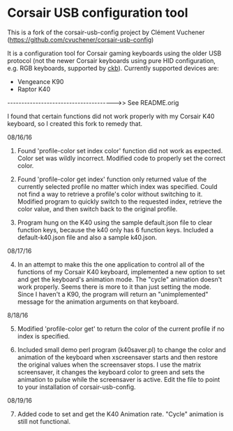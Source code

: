 Corsair USB configuration tool
==============================

This is a fork of the corsair-usb-config project by Clément Vuchener (https://github.com/cvuchener/corsair-usb-config)

It is a configuration tool for Corsair gaming keyboards using the older USB protocol (not the newer Corsair keyboards using pure HID configuration, e.g. RGB keyboards, supported by [ckb](https://github.com/ccMSC/ckb)). Currently supported devices are:
 - Vengeance K90
 - Raptor K40

-------------------------------------->> See README.orig

I found that certain functions did not work properly with my Corsair K40 keyboard, so I created this fork to remedy that.


08/16/16

1) Found 'profile-color set index color' function did not work as expected. Color set was wildly incorrect. Modified code to properly set the correct color. 

2) Found 'profile-color get index' function only returned value of the currently selected profile no matter which index was specified. Could not find a way to retrieve a profile's color without switching to it. Modified program to quickly switch to the requested index, retrieve the color value, and then switch back to the original profile.

3) Program hung on the K40 using the sample default.json file to clear function keys, because the k40 only has 6 function keys. Included a default-k40.json file and also a sample k40.json.

08/17/16

4) In an attempt to make this the one application to control all of the functions of my Corsair K40 keyboard, implemented a new option to set and get the keyboard's animation mode. The "cycle" animation doesn't work properly. Seems there is more to it than just setting the mode. Since I haven't a K90, the program will return an "unimplemented" message for the animation arguments on that keyboard. 

8/18/16

5) Modified 'profile-color get' to return the color of the current profile if no index is specified.

6) Included small demo perl program (k40saver.pl) to change the color and animation of the keyboard when xscreensaver starts and then restore the original values when the screensaver stops. I use the matrix screensaver, it changes the keyboard color to green and sets the animation to pulse while the screensaver is active. Edit the file to point to your installation of corsair-usb-config.

08/19/16

7) Added code to set and get the K40 Animation rate. "Cycle" animation is still not functional.
